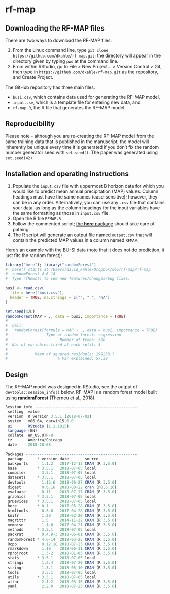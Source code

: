 <!-- README.md is generated from README.Rmd. Please edit that file -->
rf-map
======

Downloading the RF-MAP files
----------------------------

There are two ways to download the RF-MAP files:

1.  From the Linux command line, type
    `git clone https://github.com/dkahle/rf-map.git`; the directory will
    appear in the directory given by typing `pwd` at the command line.
2.  From within RStudio, go to File &gt; New Project… &gt; Version
    Control &gt; Git, then type in
    `https://github.com/dkahle/rf-map.git` as the repository, and Create
    Project.

The GitHub repository has three main files:

-   `busi.csv`, which contains data used for generating the RF-MAP
    model,
-   `input.csv`, which is a template file for entering new data, and
-   `rf-map.R`, the R file that generates the RF-MAP model.

Reproducibility
---------------

Please note - although you are re-creating the RF-MAP model from the
same training data that is published in the manuscript, the model will
inherently be unique every time it is generated if you don’t fix the
random number generator seed with `set.seed()`. The paper was generated
using `set.seed(42)`.

Installation and operating instructions
---------------------------------------

1.  Populate the `input.csv` file with uppermost B horizon data for
    which you would like to predict mean annual precipitation (MAP)
    values. Column headings must have the same names (case-sensitive);
    however, they can be in any order. Alternatively, you can use any
    `.csv` file that contains your data, as long as the column headings
    for the input variables have the same formatting as those in
    `input.csv` file.
2.  Open the R file `RFMAP.R`
3.  Follow the commented script; [the **here**
    package](https://cran.r-project.org/web/packages/here/index.html)
    should take care of pathing.
4.  The R script will generate an output file named `output.csv` that
    will contain the predicted MAP values in a column named `RFMAP`.

Here’s an example with the BU-SI data (note that it does not do
prediction, it just fits the random forest):

``` r
library("here"); library("randomForest")
#  here() starts at /Users/david_kahle/Dropbox/dev/rf-map/rf-map
#  randomForest 4.6-14
#  Type rfNews() to see new features/changes/bug fixes.

busi <- read.csv(
  file = here("busi.csv"), 
  header = TRUE, na.strings = c("", " ", "NA")
) 

set.seed(42L)
randomForest(MAP ~ ., data = busi, importance = TRUE)
#  
#  Call:
#   randomForest(formula = MAP ~ ., data = busi, importance = TRUE) 
#                 Type of random forest: regression
#                       Number of trees: 500
#  No. of variables tried at each split: 3
#  
#            Mean of squared residuals: 199233.7
#                      % Var explained: 57.39
```

Design
------

The RF-MAP model was designed in RStudio, see the output of
`devtools::session_info()` below. RF-MAP is a random forest model built
using
[**randomForest**](https://cran.r-project.org/web/packages/randomForest/index.html)
(Therneu et al., 2018).

``` r
Session info ---------------------------------------------
 setting  value                       
 version  R version 3.5.1 (2018-07-02)
 system   x86_64, darwin15.6.0        
 ui       RStudio (1.2.1015)          
 language (EN)                        
 collate  en_US.UTF-8                 
 tz       America/Chicago             
 date     2018-10-08                  

Packages -------------------------------------------------
 package      * version date       source        
 backports      1.1.2   2017-12-13 CRAN (R 3.5.0)
 base         * 3.5.1   2018-07-05 local         
 compiler       3.5.1   2018-07-05 local         
 datasets     * 3.5.1   2018-07-05 local         
 devtools       1.13.6  2018-06-27 CRAN (R 3.5.0)
 digest         0.6.16  2018-08-22 cran (@0.6.16)
 evaluate       0.11    2018-07-17 CRAN (R 3.5.0)
 graphics     * 3.5.1   2018-07-05 local         
 grDevices    * 3.5.1   2018-07-05 local         
 here         * 0.1     2017-05-28 CRAN (R 3.5.0)
 htmltools      0.3.6   2017-04-28 CRAN (R 3.5.0)
 knitr          1.20    2018-02-20 CRAN (R 3.5.0)
 magrittr       1.5     2014-11-22 CRAN (R 3.5.0)
 memoise        1.1.0   2017-04-21 CRAN (R 3.5.0)
 methods      * 3.5.1   2018-07-05 local         
 packrat        0.4.9-3 2018-06-01 CRAN (R 3.5.0)
 randomForest * 4.6-14  2018-03-25 CRAN (R 3.5.0)
 Rcpp           0.12.18 2018-07-23 CRAN (R 3.5.0)
 rmarkdown      1.10    2018-06-11 CRAN (R 3.5.0)
 rprojroot      1.3-2   2018-01-03 CRAN (R 3.5.0)
 stats        * 3.5.1   2018-07-05 local         
 stringi        1.2.4   2018-07-20 CRAN (R 3.5.0)
 stringr        1.3.1   2018-05-10 CRAN (R 3.5.0)
 tools          3.5.1   2018-07-05 local         
 utils        * 3.5.1   2018-07-05 local         
 withr          2.1.2   2018-03-15 CRAN (R 3.5.0)
 yaml           2.2.0   2018-07-25 CRAN (R 3.5.0)
```
